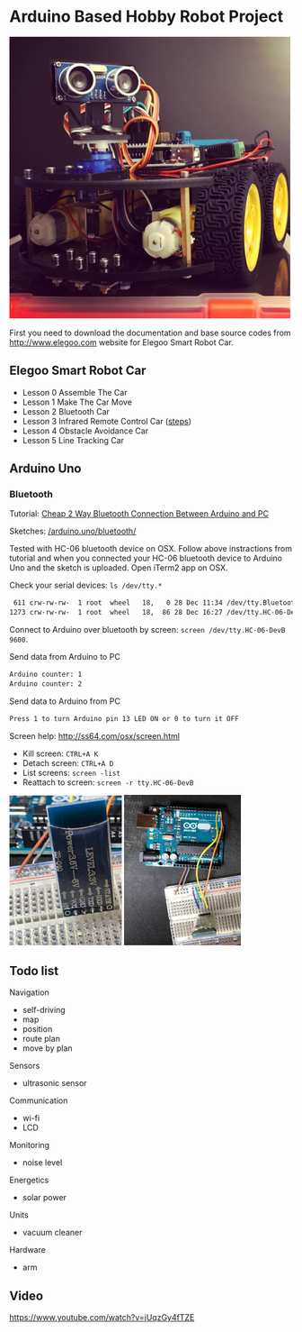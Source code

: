 # Arduino Based Hobby Robot Project

<img src="/readme/car.jpg" alt="Elegoo Smart Robot Car" width="500" />

First you need to download the documentation and base source codes from http://www.elegoo.com website for Elegoo Smart Robot Car.

## Elegoo Smart Robot Car

- Lesson 0 Assemble The Car
- Lesson 1 Make The Car Move
- Lesson 2 Bluetooth Car
- Lesson 3 Infrared Remote Control Car ([steps](/elegoo.smart.robot.car/infrared.remote.control.ino))
- Lesson 4 Obstacle Avoidance Car
- Lesson 5 Line Tracking Car

## Arduino Uno

### Bluetooth

Tutorial: [Cheap 2 Way Bluetooth Connection Between Arduino and PC](http://www.instructables.com/id/Cheap-2-Way-Bluetooth-Connection-Between-Arduino-a/?ALLSTEPS)

Sketches: [/arduino.uno/bluetooth/](/arduino.uno/bluetooth/)

Tested with HC-06 bluetooth device on OSX. Follow above instractions from tutorial and when you connected your HC-06 bluetooth device to Arduino Uno and the sketch is uploaded. Open iTerm2 app on OSX.

Check your serial devices: `ls /dev/tty.*`
```sh
 611 crw-rw-rw-  1 root  wheel   18,   0 28 Dec 11:34 /dev/tty.Bluetooth-Incoming-Port
1273 crw-rw-rw-  1 root  wheel   18,  86 28 Dec 16:27 /dev/tty.HC-06-DevB
```

Connect to Arduino over bluetooth by screen: `screen /dev/tty.HC-06-DevB 9600`.

Send data from Arduino to PC
```sh
Arduino counter: 1
Arduino counter: 2
```
Send data to Arduino from PC
```sh
Press 1 to turn Arduino pin 13 LED ON or 0 to turn it OFF
```

Screen help: http://ss64.com/osx/screen.html
- Kill screen: `CTRL+A K`
- Detach screen: `CTRL+A D`
- List screens: `screen -list`
- Reattach to screen: `screen -r tty.HC-06-DevB`

<img src="/readme/bluetooth.a.jpg" alt="Arduino with Bluetooth" width="200" />
<img src="/readme/bluetooth.b.jpg" alt="Arduino with Bluetooth" width="208" />

## Todo list

Navigation
- self-driving
- map
- position
- route plan
- move by plan

Sensors
- ultrasonic sensor

Communication
- wi-fi
- LCD

Monitoring
- noise level

Energetics
- solar power

Units
- vacuum cleaner

Hardware
- arm

## Video
https://www.youtube.com/watch?v=jUqzGy4fTZE
